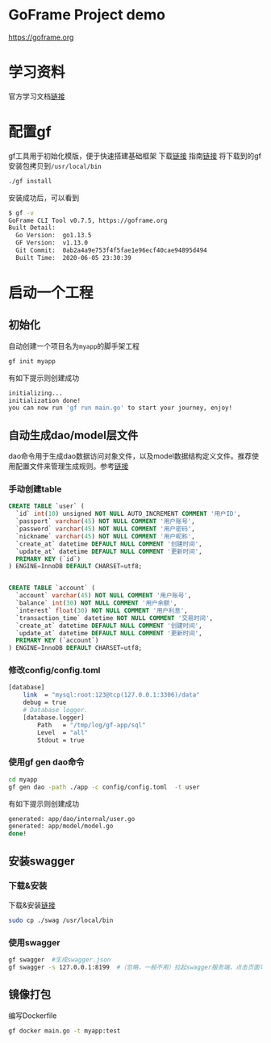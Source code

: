 # GoFrame Project demo

https://goframe.org

# 学习资料
官方学习文档[链接](https://goframe.org/pages/viewpage.action?pageId=1114245)
# 配置gf
gf工具用于初始化模版，便于快速搭建基础框架
下载[链接](https://goframe.org/cli)
指南[链接](https://goframe.org/pages/viewpage.action?pageId=1115782)
将下载到的gf安装包拷贝到`/usr/local/bin`
```bash
./gf install
```
安装成功后，可以看到

```bash
$ gf -v
GoFrame CLI Tool v0.7.5, https://goframe.org
Built Detail:
  Go Version:  go1.13.5
  GF Version:  v1.13.0
  Git Commit:  0ab2a4a9e753f4f5fae1e96ecf40cae94895d494
  Built Time:  2020-06-05 23:30:39
```

# 启动一个工程
## 初始化
自动创建一个项目名为`myapp`的脚手架工程
```bash
gf init myapp
```
有如下提示则创建成功

```bash
initializing...
initialization done! 
you can now run 'gf run main.go' to start your journey, enjoy!
```
## 自动生成dao/model层文件
dao命令用于生成dao数据访问对象文件，以及model数据结构定义文件。推荐使用配置文件来管理生成规则。参考[链接](https://goframe.org/pages/viewpage.action?pageId=3673173)
### 手动创建table

```sql
CREATE TABLE `user` (
  `id` int(10) unsigned NOT NULL AUTO_INCREMENT COMMENT '用户ID',
  `passport` varchar(45) NOT NULL COMMENT '用户账号',
  `password` varchar(45) NOT NULL COMMENT '用户密码',
  `nickname` varchar(45) NOT NULL COMMENT '用户昵称',
  `create_at` datetime DEFAULT NULL COMMENT '创建时间',
  `update_at` datetime DEFAULT NULL COMMENT '更新时间',
  PRIMARY KEY (`id`)
) ENGINE=InnoDB DEFAULT CHARSET=utf8;


CREATE TABLE `account` (
  `account` varchar(45) NOT NULL COMMENT '用户账号',
  `balance` int(30) NOT NULL COMMENT '用户余额',
  `interest` float(30) NOT NULL COMMENT '用户利息',
  `transaction_time` datetime NOT NULL COMMENT '交易时间',
  `create_at` datetime DEFAULT NULL COMMENT '创建时间',
  `update_at` datetime DEFAULT NULL COMMENT '更新时间',
  PRIMARY KEY (`account`)
) ENGINE=InnoDB DEFAULT CHARSET=utf8;
```

### 修改config/config.toml
```bash
[database]
    link  = "mysql:root:123@tcp(127.0.0.1:3306)/data"
    debug = true
    # Database logger.
    [database.logger]
        Path   = "/tmp/log/gf-app/sql"
        Level  = "all"
        Stdout = true
```

### 使用gf gen dao命令
```bash
cd myapp
gf gen dao -path ./app -c config/config.toml  -t user
```
有如下提示则创建成功
```bash
generated: app/dao/internal/user.go
generated: app/model/model.go
done!
```

## 安装swagger
### 下载&安装
下载&安装[链接](https://github.com/swaggo/swag)
```bash
sudo cp ./swag /usr/local/bin
```
### 使用swagger
```bash
gf swagger  #生成swagger.json
gf swagger -s 127.0.0.1:8199  #（忽略，一般不用）拉起swagger服务端，点击页面可查看接口api
```

## 镜像打包
编写Dockerfile
```bash
gf docker main.go -t myapp:test
```





